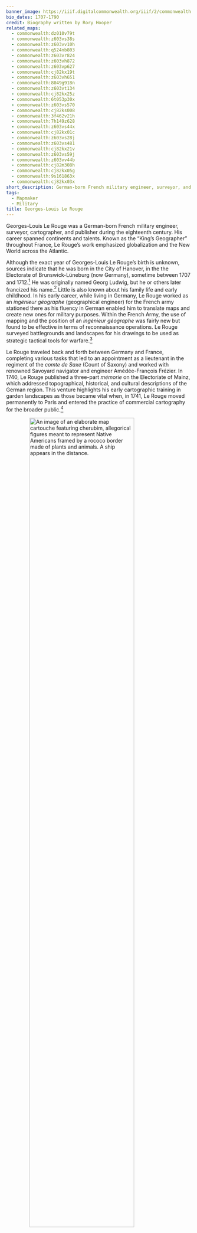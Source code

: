 ```yaml
---
banner_image: https://iiif.digitalcommonwealth.org/iiif/2/commonwealth:z603vs588/2012,1066,2463,1299/,1200/0/default.jpg
bio_dates: 1707-1790
credit: Biography written by Rory Hooper
related_maps:
  - commonwealth:dz010v79t
  - commonwealth:z603vs38s
  - commonwealth:z603vv10h
  - commonwealth:q524nb803
  - commonwealth:z603vr824
  - commonwealth:z603vh872
  - commonwealth:z603vp627
  - commonwealth:cj82kx19t
  - commonwealth:z603vh651
  - commonwealth:8049g918n
  - commonwealth:z603vt134
  - commonwealth:cj82kx25z
  - commonwealth:6t053p30x
  - commonwealth:z603vs570
  - commonwealth:cj82ks008
  - commonwealth:3f462v21h
  - commonwealth:7h149z628
  - commonwealth:z603vs44x
  - commonwealth:cj82kx01c
  - commonwealth:z603vs28j
  - commonwealth:z603vs481
  - commonwealth:cj82kx21v
  - commonwealth:z603vs59j
  - commonwealth:z603vv44b
  - commonwealth:cj82m308h
  - commonwealth:cj82kx05g
  - commonwealth:9s161863x
  - commonwealth:cj82kx03x
short_description: German-born French military engineer, surveyor, and publisher
tags:
  - Mapmaker
  - Military
title: Georges-Louis Le Rouge
---
```

Georges-Louis Le Rouge was a German-born French military engineer, surveyor, cartographer, and publisher during the eighteenth century. His career spanned continents and talents. Known as the “King’s Geographer” throughout France, Le Rouge’s work emphasized globalization and the New World across the Atlantic. 

Although the exact year of Georges-Louis Le Rouge’s birth is unknown, sources indicate that he was born in the City of Hanover, in the the Electorate of Brunswick-Lüneburg (now Germany), sometime between 1707 and 1712.[^1] He was originally named Georg Ludwig, but he or others later francized his name.[^2]  Little is also known about his family life and early childhood. In his early career, while living in Germany, Le Rouge worked as an _ingénieur géographe_ \(geographical engineer\) for the French army stationed there as his fluency in German enabled him to translate maps and create new ones for military purposes. Within the French Army, the use of mapping and the position of an _ingénieur géographe_ was fairly new but found to be effective in terms of reconnaissance operations. Le Rouge surveyed battlegrounds and landscapes for his drawings to be used as strategic tactical tools for warfare.[^3]  

Le Rouge traveled back and forth between Germany and France, completing various tasks that led to an appointment as a lieutenant in the regiment of the _comte de Saxe_ \(Count of Saxony\) and worked with renowned Savoyard navigator and engineer Amédée-François Frézier. In 1740, Le Rouge published a three-part _mémorie_ on the Electoriate of Mainz, which addressed topographical, historical, and cultural descriptions of the German region. This venture highlights his early cartographic training in garden landscapes as those became vital when, in 1741, Le Rouge moved permanently to Paris and entered the practice of commercial cartography for the broader public.[^4]

<a href="/maps/commonwealth:dz010v79t"><img src="https://iiif.digitalcommonwealth.org/iiif/2/commonwealth:dz010v80k/17092,8875,4193,5382/pct:50/0/default.jpg" alt="An image of an elaborate map cartouche featuring cherubim, allegorical figures meant to represent Native Americans framed by a rococo border made of plants and animals. A  ship appears in the distance." style="display: block;margin-left: auto;margin-right: auto;width: 75%;" title="Detail of the cartouche from Le Rouge's French edition of the Mitchell map."></a>

Although Le Rouge was of German descent and spent the majority of his time in France, he was an Anglophile. His main source of publishing came from converting English North American maps of the New World for French audiences. Within a year of working under Frézier, Le Rouge opened his own printing press, dedicating the majority of his time to specialization in maps and landscapes. Dating to the 1750s, Le Rouge’s [_Carte Générale de l'Amérique Séptentrionale: avec les posséssions Angloises dans cette partie du nouveau monde_](/maps/commonwealth:z603vp627) \(General Map of North America: With the English Possessions in This Part of the New World\), based on Henry Popple's important 1733 map, offered valuable information about imperial claims in North America. In contrast, [_Vue de Quebec, Capitale du Canada_](/maps/commonwealth:cj82kx03x) \(View of Quebec, Capital of Canada\) and [_Plan de Boston_](/maps/commonwealth:7h149z628/) \(Map of Boston\) highlighted city architecture and planning across North America. In 1756 Le Rouge  published an edition of [Dr. John Mitchell’s](/people/john-mitchell/) _A map of the British and French dominions in North America_ as [_Amérique septentrionale avec les routes, distances en miles, limites et etablissements françois et anglois_](/maps/commonwealth:dz010v79t/) \(North America with Roads, Distances in Miles, French and English Limits and Establishments\), the first French edition of this landmark map of North America. 

In the early 1760s, Le Rouge stopped publishing maps, and it is believed he planned to retire before returning in 1768, due to financial necessity. At this point, the market for imperial and military maps diminished, so Le Rouge shifted his professional focus toward residential development and garden architecture. Inspired by the success of  the English politician and author Thomas Whately’s _Observations on Modern Gardening_ \(1770\), Le Rouge published a colossal, twenty-one installment manuscript titled _Détail des nouveaux jardins à la mode_ \(Detail of the New Fashionable Gardens\), which included 492 engraved drawings of seventy-two French gardens and other European countries.[^5] While doing so, he coined the term _jardin anglo-chinois_ \(Anglo-Chinese garden\), which popularized Chinese influence in garden design throughout France.[^6] It took fifteen years for _Détail des nouveaux jardins à la mode_ to be fully published as each installment was non-systematic in creation. Le Rouge blurred the line between accurate scientific depictions of topographical locations and creative designs for “natural” gardens.[^7]

When the American Revolutionary War began in 1775, Le Rouge again turned to military maps as his primary customer was the French Navy. As the French allied with the new United States, their main tactical aims included naval routes and seaports. In 1777, Le Rouge created and published [_Theatre de la guerre en Amerique_](/maps/commonwealth:9s161863x/) \(Theater of the War in America\) and published [_Baye de Chesapeake en 4 feuilles_](/maps/commonwealth:z603vv10h/) \(Chesapeake Bay in 4 sheets\), which both depicted large sections of the Atlantic Ocean and North America. Le Rouge’s [_Plan de l'armée de Cornwallis attaquée et faitte prisoniere dans York Town_](/maps/commonwealth:z603vs28j/) \(Plan of Cornwallis’ Army Attacked and Taken Prisoner in York Town\) displayed French and American forces working together to defeat General Charles Cornwallis during the siege of Yorktown in 1781. Additionally in 1782, Le Rouge illustrated [_Plan de la position de l'armée française au tour de Newport dans Rhode Island_](/maps/commonwealth:z603vs44x/) \(Plan of the Position of the French Army around Newport in Rhode Island\), which showcased naval forces surrounding Newport as part of an invasion plan.  

As word of Le Rouge’s maps spread across the Atlantic, he maintained a correspondence with Benjamin Franklin. In September 1780, the two men met for the first time when Le Rouge was delivering a parcel of fellow cartographer Thomas Hutchins' maps to Franklin.[^8] Le Rouge translated Hutchin’s 1778 map [_A New Map of the Western Parts of Virginia, Pennsylvania, Maryland, and North Carolina_](/maps/commonwealth:z603vv18q/) for French purposes with his 1781 map, [_Partie occidentale de la Virginie, Pensylvanie, Maryland, et Caroline septle_](/maps/commonwealth:z603vs570/) \(Western Virginia, Pennsylvania, Maryland, and North Carolina\). In 1785, Franklin commissioned Le Rouge to [engrave a chart of the Atlantic Gulf Stream](/maps/commonwealth:cj82m272b), a preferred sailing route from North America to England. Franklin initially charted the transatlantic voyage in 1768, and hired Le Rouge to illustrate a French adaptation of his original findings.   

<a href="/maps/commonwealth:cj82m272b"><img src="https://iiif.digitalcommonwealth.org/iiif/2/commonwealth:cj82m273m/1400,443,4874,4404/pct:50/0/default.jpg" alt="black and white French language printed map showing the course and location of the gulf stream" style="display: block;margin-left: auto;margin-right: auto;width: 75%;" title="George-Louis Le Rouge's map of the Gulf Stream, originally prepared for Benjamin Franklin"></a>

After contributing to Franklin’s map collection, Le Rouge did not publish additional works. An exact death date has not been established; premature announcements of his death appeared as early as 1780.[^9] In 1789, Le Rouge’s Parisian printing shop was put up for sale.[^10] Despite the obscure end to his life, Georges-Louis Le Rouge is remembered today as a prolific publisher and surveyor who connected France and America through his maps, translations, and personal associations.

Banner image: detail from [Le Rouge, _Partie occidentale de la Virginie, Pensylvanie, Maryland, et Caroline_, 1781](/maps/commonwealth:z603vs570).

[^1]: David L. Hays,“Mapping and ‘Natural’ Garden Design in Late Eighteenth-Century France: The Example of Georges-Louis Le Rouge.” _SiteLINES: A Journal of Place_ 12, no. 2 \(2017\): 7.

[^2]: Ellen R. Cohn, “Benjamin Franklin, Georges‐Louis Le Rouge and the Franklin/Folger Chart of the Gulf Stream.” _Imago Mundi: The International Journal for the History of Cartography_ 52, no. 1 \(2000\): 125.

[^3]: Hays, "Mapping and ‘Natural’ Garden Design," 7.

[^4]: Hays, "Mapping and ‘Natural’ Garden Design," 7.

[^5]: Hays, "Mapping and ‘Natural’ Garden Design," 8.

[^6]: Georges-Louis Le Rouge, _Detail des Nouveaux Jardins á La Mode_, 21 vols. \(Paris, 1776\), 1–2: 4. 

[^7]: Hays, "Mapping and ‘Natural’ Garden Design," 9.

[^8]: Georges-Louis Le Rouge to Benjamin Franklin, 29 November 1780, _Founders Online_: National Archives, https://founders.archives.gov/documents/Franklin/01-34-02-0052. \[Original source: _The Papers of Benjamin Franklin_, vol. 34, _November 16, 1780, through April 30, 1781_, ed. Barbara B. Oberg. New Haven and London: Yale University Press, 1998, p. 89.\]

[^9]: Cohn, "Benjamin Franklin, Georges-Louis Le Rouge and the Franklin/Folger Chart," 125.

[^10]: Cohn, "Benjamin Franklin, Georges-Louis Le Rouge and the Franklin/Folger Chart," 125.

### Bibliography

Cohn, Ellen R. “Benjamin Franklin, Georges‐Louis Le Rouge and the Franklin/Folger Chart of the Gulf Stream.” _Imago Mundi: The International Journal for the History of Cartography_ 52, no. 1 \(2000\): 124–42. 

Hays, David L. “Mapping and ‘Natural’ Garden Design in Late Eighteenth-Century France: The Example of Georges-Louis Le Rouge.” _SiteLINES: A Journal of Place_ 12, no. 2 \(2017\): 6–9. 

Le Rouge, Georges-Louis. _Detail des Nouveaux Jardins á La Mode_. 21 vols. Paris, 1776. 

Le Rouge, Georges-Louis to Benjamin Franklin, 29 November 1780, _Founders Online_: National Archives, https://founders.archives.gov/documents/Franklin/01-34-02-0052. \[Original source: _The Papers of Benjamin Franklin_, vol. 34, _November 16, 1780, through April 30, 1781_, ed. Barbara B. Oberg. New Haven and London: Yale University Press, 1998, p. 89.\]

***
